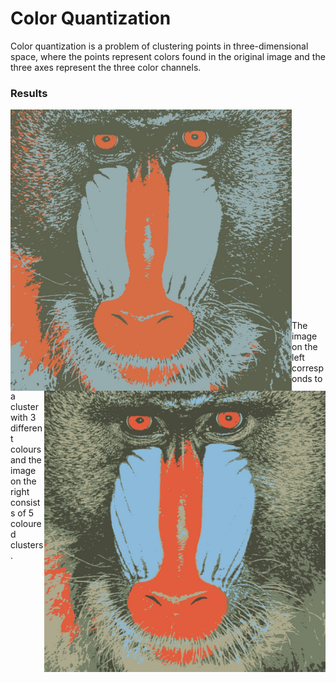# Color Quantization
Color quantization is a problem of clustering points in three-dimensional space, where the points represent colors found in the original image and the three axes represent the three color channels.

### Results

<p float="left">
<img src="https://github.com/bharatsesham/Color_Quantization/blob/main/results/task2_baboon_3.jpg" align="left" width="450"/>
<img src="https://github.com/bharatsesham/Color_Quantization/blob/main/results/task2_baboon_5.jpg" align="right" width="450"/>
</p>
<br><br><br><br><br><br><br><br><br>
<br>
<br>
<br>
<br>
<br>
<br>
<br>
<br>
<br>
<br>



<p>The image on the left corresponds to a cluster with 3 different colours and the image on the right consists of 5 coloured clusters.  </p>
